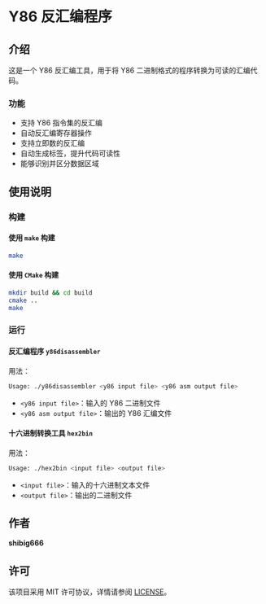 # Y86 反汇编程序

## 介绍

这是一个 Y86 反汇编工具，用于将 Y86 二进制格式的程序转换为可读的汇编代码。

### 功能

- 支持 Y86 指令集的反汇编
- 自动反汇编寄存器操作
- 支持立即数的反汇编
- 自动生成标签，提升代码可读性
- 能够识别并区分数据区域

## 使用说明

### 构建

#### 使用 `make` 构建

```bash
make
```

#### 使用 `CMake` 构建

```bash
mkdir build && cd build
cmake ..
make
```

### 运行

#### 反汇编程序 `y86disassembler`

用法：

```bash
Usage: ./y86disassembler <y86 input file> <y86 asm output file>
```

- `<y86 input file>`：输入的 Y86 二进制文件
- `<y86 asm output file>`：输出的 Y86 汇编文件

#### 十六进制转换工具 `hex2bin`

用法：

```bash
Usage: ./hex2bin <input file> <output file>
```

- `<input file>`：输入的十六进制文本文件
- `<output file>`：输出的二进制文件

## 作者

**shibig666**

## 许可

该项目采用 MIT 许可协议，详情请参阅 [LICENSE](https://chatgpt.com/c/LICENSE)。
